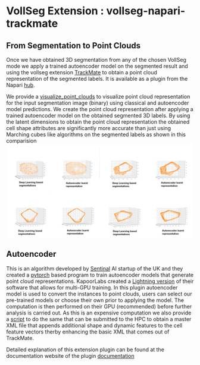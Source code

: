 # VollSeg Extension : vollseg-napari-trackmate

## From Segmentation to Point Clouds

Once we have obtained 3D segmentation from any of the chosen VollSeg mode we apply a trained autoencoder model on the segmented result and using the vollseg extension [TrackMate] to obtain a point cloud representation of the segmented labels. It is available as a plugin from the Napari [hub].

We provide a [visualize_point_clouds](scripts/visualize_point_clouds.py) to visualize point cloud representation for the input segmentation image (binary) using classical and autoencoder model predictions. We create the point cloud representation after applying a trained autoencoder model on the obtained segmented 3D labels. By using the latent dimensions to obtain the point cloud representation the obtained cell shape attributes are significantly more accurate than just using Marching cubes like algorithms on the segmented labels as shown in this comparision ![comparision](images/point_clouds_compared.png)


## Autoencoder

This is an algorithm developed by [Sentinal](https://www.sentinal4d.com/) AI startup of the UK and they created a [pytorch](https://github.com/Sentinal4D) based program to train autoencoder models that
generate point cloud representations. KapoorLabs created a [Lightning version](https://github.com/Kapoorlabs-CAPED/KapoorLabs-Lightning) of their software that allows for multi-GPU training. In this plugin autoencoder model is used to convert the instances to point clouds, users can select our pre-trained models or choose their own prior to applying the model. The computation is then performed on their GPU (recommended) before further analysis is carried out. As this is an expensive computation we also provide a [script](scripts/apply_autoencoder.py) to do the same that can be submitted to the HPC to obtain a master XML file that appends additional shape and dynamic features to the cell feature vectors therby enhancing the basic XML that comes out of TrackMate.

Detailed explanation of this extension plugin can be found at the documentation website of the plugin [documentation]

[documentation]: https://kapoorlabs-caped.github.io/vollseg-napari-trackmate
[TrackMate]: https://github.com/Kapoorlabs-CAPED/vollseg-napari-trackmate
[hub]: https://www.napari-hub.org/plugins/vollseg-napari-trackmate